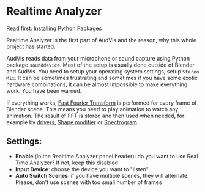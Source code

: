 # Realtime Analyzer

Read first: [Installing Python Packages](./packages-install.md)

Realtime Analyzer is the first part of AudVis and the reason, why this whole project has started.

AudVis reads data from your microphone or sound capture using Python package `sounddevice`. Most of the setup is usually
done outside of Blender and AudVis. You need to setup your operating system settings, setup `Stereo Mix`. It can be
sometimes frustrating and sometimes if you have some exotic hardware combinations, it can be almost impossible to make
everything work. You have been warned.

If everything works, [Fast Fourier Transform](https://en.wikipedia.org/wiki/Fast_Fourier_transform) is performed for
every frame of Blender scene. This means you need to play animation to watch any animation. The result of FFT is stored
and then used when needed, for example by [drivers](./drivers.md), [Shape modifier](./shape-modifier.md)
or [Spectrogram](./spectrogram.md).

## Settings:

- **Enable** (in the Realtime Analyzer panel header): do you want to use Real Time Analyzer? If not, keep this disabled
- **Input Device**: choose the device you want to "listen"
- **Auto Switch Scenes**: if you have multiple scenes, they will alternate. Please, don't use scenes with too small
  number of frames